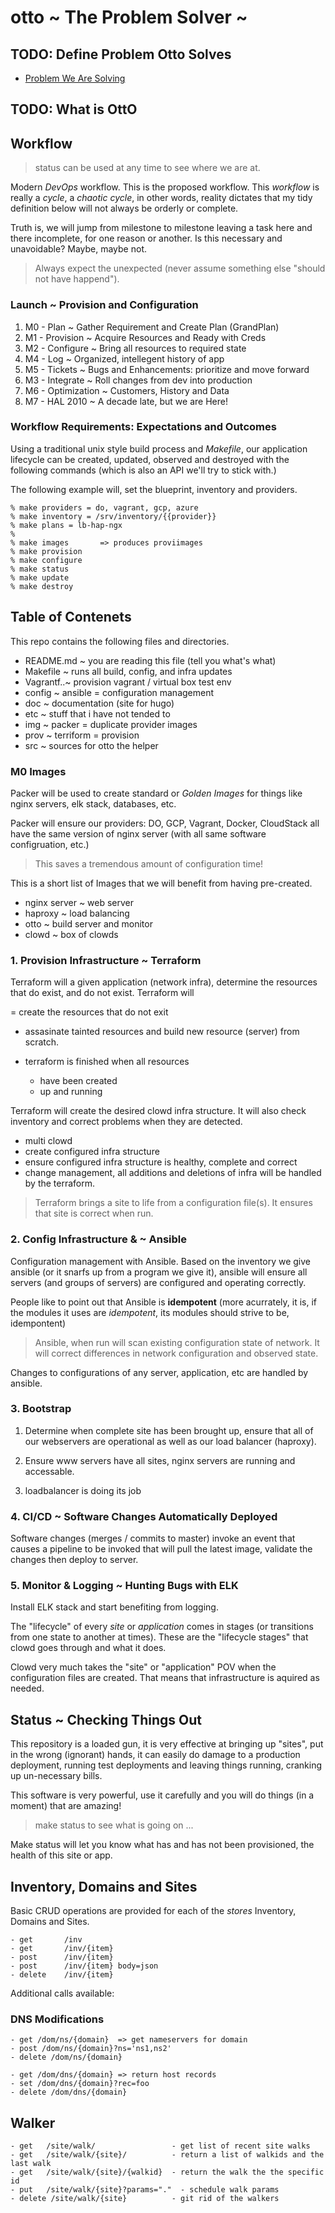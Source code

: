 # otto ~ The Problem Solver ~ 

## TODO: Define Problem Otto Solves

- [Problem We Are Solving ](doc/problem-we-are-solving.md)

## TODO: What is OttO

## Workflow 

> status can be used at any time to see where we are at.

Modern _DevOps_ workflow.  This is the proposed workflow.  This
_workflow_ is really a _cycle_, a _chaotic cycle_, in other words,
reality dictates that my tidy definition below will not always be
orderly or complete.

Truth is, we will jump from milestone to milestone leaving a task here
and there incomplete, for one reason or another.  Is this necessary
and unavoidable?  Maybe, maybe not.  

> Always expect the unexpected (never assume something else "should
> not have happend").

### Launch ~ Provision and Configuration 

1. M0 - Plan			~ Gather Requirement and Create Plan (GrandPlan)
1. M1 - Provision		~ Acquire Resources and Ready with Creds
1. M2 - Configure		~ Bring all resources to required state
3. M4 - Log				~ Organized, intellegent history of app
3. M5 - Tickets			~ Bugs and Enhancements: prioritize and move forward
3. M3 - Integrate		~ Roll changes from dev into production
2. M6 - Optimization	~ Customers, History and Data
5. M7 - HAL 2010		~ A decade late, but we are Here!

### Workflow Requirements: Expectations and Outcomes

Using a traditional unix style build process and _Makefile_, our
application lifecycle can be created, updated, observed and destroyed
with the following commands (which is also an API we'll try to stick
with.) 

The following example will, set the blueprint, inventory and
providers.

```
% make providers = do, vagrant, gcp, azure
% make inventory = /srv/inventory/{{provider}} 
% make plans = lb-hap-ngx
%
% make images		=> produces proviimages
% make provision
% make configure
% make status
% make update
% make destroy
```

## Table of Contenets

This repo contains the following files and directories.

- README.md	~ you are reading this file (tell you what's what)
- Makefile	~ runs all build, config, and infra updates
- Vagrantf..~ provision vagrant / virtual box test env 
- config	~ ansible = configuration management
- doc		~ documentation (site for hugo) 
- etc		~ stuff that i have not tended to
- img		~ packer = duplicate provider images
- prov		~ terriform = provision 
- src		~ sources for otto the helper


### M0 Images 

Packer will be used to create standard or _Golden Images_ for things
like nginx servers, elk stack, databases, etc.

Packer will ensure our providers: DO, GCP, Vagrant, Docker, CloudStack
all have the same version of nginx server (with all same software
configruation, etc.)

> This saves a tremendous amount of configuration time!

This is a short list of Images that we will benefit from having
pre-created. 

- nginx server	~ web server 
- haproxy		~ load balancing
- otto			~ build server and monitor
- clowd			~ box of clowds


### 1. Provision Infrastructure ~ Terraform

Terraform will a given application (network infra), determine the
resources that do exist, and do not exist.  Terraform will 

= create the resources that do not exit
- assasinate tainted resources and build new resource (server) from
  scratch. 

- terraform is finished when all resources
  - have been created
  - up and running

Terraform will create the desired clowd infra structure. It will also
check inventory and correct problems when they are detected.

- multi clowd
- create configured infra structure
- ensure configured infra structure is healthy, complete and correct
- change management, all additions and deletions of infra will be
  handled by the terraform.
  
> Terraform brings a site to life from a configuration file(s).  It
> ensures that site is correct when run.
  
### 2. Config Infrastructure &  ~ Ansible 

Configuration management with Ansible. Based on the inventory we give
ansible (or it snarfs up from a program we give it), ansible will
ensure all servers (and groups of servers) are configured and
operating correctly.

People like to point out that Ansible is **idempotent** (more
acurrately, it is, if the modules it uses are *idempotent*, its
modules should strive to be, idempontent)

> Ansible, when run will scan existing configuration state of
> network.  It will correct differences in network configuration and
> observed state.

Changes to configurations of any server, application, etc are handled
by ansible.

### 3. Bootstrap

1. Determine when complete site has been brought up, ensure that all of
our webservers are operational as well as our load balancer
(haproxy). 

2. Ensure www servers have all sites, nginx servers are running and
   accessable. 
   
3. loadbalancer is doing its job

### 4. CI/CD ~ Software Changes Automatically Deployed

Software changes (merges / commits to master) invoke an event that
causes a pipeline to be invoked that will pull the latest image,
validate the changes then deploy to server.

### 5. Monitor & Logging ~ Hunting Bugs with ELK

Install ELK stack and start benefiting from logging.

The "lifecycle" of every _site_ or _application_ comes in stages (or
transitions from one state to another at times).  These are the
"lifecycle stages" that clowd goes through and what it does.

Clowd very much takes the "site" or "application" POV when the
configuration files are created.  That means that infrastructure is
aquired as needed.


## Status ~ Checking Things Out

This repository is a loaded gun, it is very effective at bringing up
"sites", put in the wrong (ignorant) hands, it can easily do damage to
a production deployment, running test deployments and leaving things
running, cranking up un-necessary bills.

This software is very powerful, use it carefully and you will do
things (in a moment) that are amazing!

> make status to see what is going on ...

Make status will let you know what has and has not been provisioned,
the health of this site or app.

## Inventory, Domains and Sites

Basic CRUD operations are provided for each of the _stores_ Inventory,
Domains and Sites.

```
- get		/inv
- get		/inv/{item}
- post		/inv/{item}
- post		/inv/{item} body=json
- delete	/inv/{item}
```

Additional calls available:

### DNS Modifications

```
- get /dom/ns/{domain}  => get nameservers for domain
- post /dom/ns/{domain}?ns='ns1,ns2'
- delete /dom/ns/{domain}

- get /dom/dns/{domain} => return host records
- set /dom/dns/{domain}?rec=foo
- delete /dom/dns/{domain}
```

## Walker
```
- get	/site/walk/					- get list of recent site walks
- get	/site/walk/{site}/			- return a list of walkids and the last walk
- get	/site/walk/{site}/{walkid}	- return the walk the the specific id
- put	/site/walk/{site}?params="."  - schedule walk params
- delete /site/walk/{site}			- git rid of the walkers
```  

